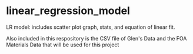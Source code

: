 # linear_regression_model
LR model: includes scatter plot graph, stats, and equation of linear fit.

Also included in this respository is the CSV file of Glen's Data and the FOA Materials Data that will be used for this project
